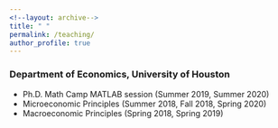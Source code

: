 ```yaml
---
<!--layout: archive-->
title: " "
permalink: /teaching/
author_profile: true
---
```


### Department of Economics, University of Houston

* Ph.D. Math Camp MATLAB session (Summer 2019, Summer 2020)
* Microeconomic Principles (Summer 2018, Fall 2018, Spring 2020)
* Macroeconomic Principles (Spring 2018, Spring 2019)
